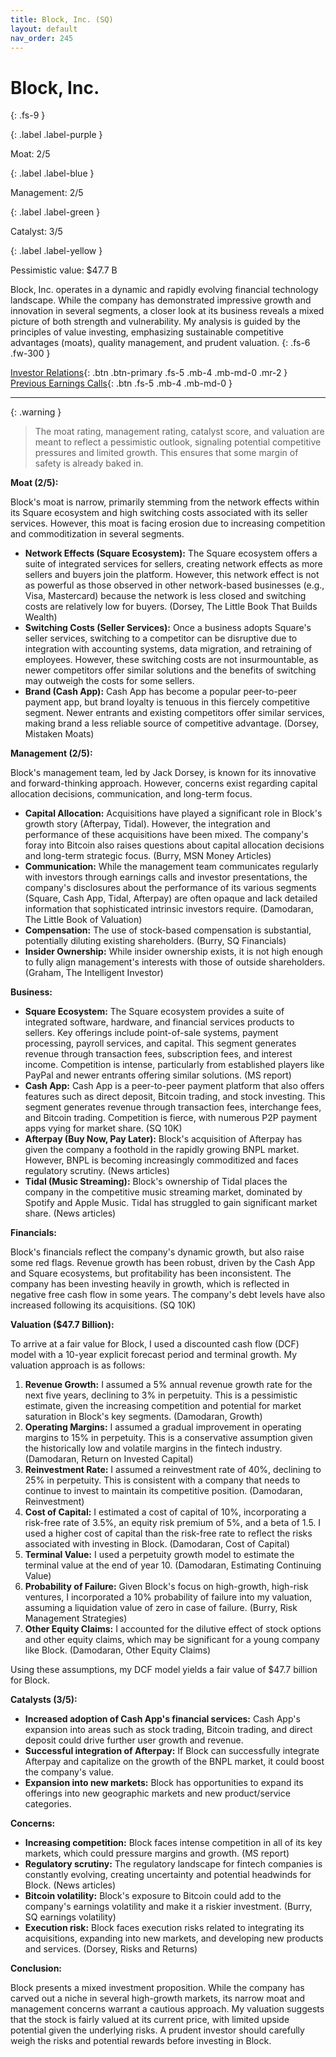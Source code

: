 ```yaml
---
title: Block, Inc. (SQ)
layout: default
nav_order: 245
---
```


# Block, Inc.
{: .fs-9 }

{: .label .label-purple }

Moat: 2/5

{: .label .label-blue }

Management: 2/5

{: .label .label-green }

Catalyst: 3/5

{: .label .label-yellow }

Pessimistic value: $47.7 B

Block, Inc. operates in a dynamic and rapidly evolving financial technology landscape. While the company has demonstrated impressive growth and innovation in several segments, a closer look at its business reveals a mixed picture of both strength and vulnerability. My analysis is guided by the principles of value investing, emphasizing sustainable competitive advantages (moats), quality management, and prudent valuation.
{: .fs-6 .fw-300 }

[Investor Relations](https://www.google.com/search?q=SQ+investor+relations){: .btn .btn-primary .fs-5 .mb-4 .mb-md-0 .mr-2 }
[Previous Earnings Calls](https://discountingcashflows.com/company/SQ/transcripts/){: .btn .fs-5 .mb-4 .mb-md-0 }

---

{: .warning } 
>The moat rating, management rating, catalyst score, and valuation are meant to reflect a pessimistic outlook, signaling potential competitive pressures and limited growth. This ensures that some margin of safety is already baked in.


**Moat (2/5):**

Block's moat is narrow, primarily stemming from the network effects within its Square ecosystem and high switching costs associated with its seller services. However, this moat is facing erosion due to increasing competition and commoditization in several segments.

* **Network Effects (Square Ecosystem):** The Square ecosystem offers a suite of integrated services for sellers, creating network effects as more sellers and buyers join the platform. However, this network effect is not as powerful as those observed in other network-based businesses (e.g., Visa, Mastercard) because the network is less closed and switching costs are relatively low for buyers. (Dorsey, The Little Book That Builds Wealth)
* **Switching Costs (Seller Services):** Once a business adopts Square's seller services, switching to a competitor can be disruptive due to integration with accounting systems, data migration, and retraining of employees. However, these switching costs are not insurmountable, as newer competitors offer similar solutions and the benefits of switching may outweigh the costs for some sellers.
* **Brand (Cash App):** Cash App has become a popular peer-to-peer payment app, but brand loyalty is tenuous in this fiercely competitive segment. Newer entrants and existing competitors offer similar services, making brand a less reliable source of competitive advantage. (Dorsey, Mistaken Moats)


**Management (2/5):**

Block's management team, led by Jack Dorsey, is known for its innovative and forward-thinking approach. However, concerns exist regarding capital allocation decisions, communication, and long-term focus.

* **Capital Allocation:**  Acquisitions have played a significant role in Block's growth story (Afterpay, Tidal). However, the integration and performance of these acquisitions have been mixed. The company's foray into Bitcoin also raises questions about capital allocation decisions and long-term strategic focus. (Burry, MSN Money Articles)
* **Communication:** While the management team communicates regularly with investors through earnings calls and investor presentations, the company's disclosures about the performance of its various segments (Square, Cash App, Tidal, Afterpay) are often opaque and lack detailed information that sophisticated intrinsic investors require. (Damodaran, The Little Book of Valuation)
* **Compensation:** The use of stock-based compensation is substantial, potentially diluting existing shareholders. (Burry, SQ Financials)
* **Insider Ownership:**  While insider ownership exists, it is not high enough to fully align management's interests with those of outside shareholders. (Graham, The Intelligent Investor)

**Business:**

* **Square Ecosystem:**  The Square ecosystem provides a suite of integrated software, hardware, and financial services products to sellers. Key offerings include point-of-sale systems, payment processing, payroll services, and capital. This segment generates revenue through transaction fees, subscription fees, and interest income.  Competition is intense, particularly from established players like PayPal and newer entrants offering similar solutions. (MS report)
* **Cash App:** Cash App is a peer-to-peer payment platform that also offers features such as direct deposit, Bitcoin trading, and stock investing. This segment generates revenue through transaction fees, interchange fees, and Bitcoin trading. Competition is fierce, with numerous P2P payment apps vying for market share.  (SQ 10K)
* **Afterpay (Buy Now, Pay Later):** Block's acquisition of Afterpay has given the company a foothold in the rapidly growing BNPL market. However, BNPL is becoming increasingly commoditized and faces regulatory scrutiny. (News articles)
* **Tidal (Music Streaming):** Block's ownership of Tidal places the company in the competitive music streaming market, dominated by Spotify and Apple Music.  Tidal has struggled to gain significant market share. (News articles)

**Financials:**

Block's financials reflect the company's dynamic growth, but also raise some red flags.  Revenue growth has been robust, driven by the Cash App and Square ecosystems, but profitability has been inconsistent. The company has been investing heavily in growth, which is reflected in negative free cash flow in some years. The company's debt levels have also increased following its acquisitions.  (SQ 10K)

**Valuation ($47.7 Billion):**

To arrive at a fair value for Block, I used a discounted cash flow (DCF) model with a 10-year explicit forecast period and terminal growth. My valuation approach is as follows:

1. **Revenue Growth:** I assumed a 5% annual revenue growth rate for the next five years, declining to 3% in perpetuity. This is a pessimistic estimate, given the increasing competition and potential for market saturation in Block's key segments. (Damodaran, Growth)
2. **Operating Margins:** I assumed a gradual improvement in operating margins to 15% in perpetuity. This is a conservative assumption given the historically low and volatile margins in the fintech industry. (Damodaran, Return on Invested Capital)
3. **Reinvestment Rate:** I assumed a reinvestment rate of 40%, declining to 25% in perpetuity. This is consistent with a company that needs to continue to invest to maintain its competitive position.  (Damodaran, Reinvestment)
4. **Cost of Capital:** I estimated a cost of capital of 10%, incorporating a risk-free rate of 3.5%, an equity risk premium of 5%, and a beta of 1.5.  I used a higher cost of capital than the risk-free rate to reflect the risks associated with investing in Block. (Damodaran, Cost of Capital)
5. **Terminal Value:** I used a perpetuity growth model to estimate the terminal value at the end of year 10. (Damodaran, Estimating Continuing Value)
6. **Probability of Failure:** Given Block's focus on high-growth, high-risk ventures, I incorporated a 10% probability of failure into my valuation, assuming a liquidation value of zero in case of failure. (Burry, Risk Management Strategies)
7. **Other Equity Claims:**  I accounted for the dilutive effect of stock options and other equity claims, which may be significant for a young company like Block. (Damodaran, Other Equity Claims)

Using these assumptions, my DCF model yields a fair value of $47.7 billion for Block.

**Catalysts (3/5):**

* **Increased adoption of Cash App's financial services:** Cash App's expansion into areas such as stock trading, Bitcoin trading, and direct deposit could drive further user growth and revenue.
* **Successful integration of Afterpay:**  If Block can successfully integrate Afterpay and capitalize on the growth of the BNPL market, it could boost the company's value.
* **Expansion into new markets:**  Block has opportunities to expand its offerings into new geographic markets and new product/service categories.

**Concerns:**

* **Increasing competition:** Block faces intense competition in all of its key markets, which could pressure margins and growth. (MS report)
* **Regulatory scrutiny:**  The regulatory landscape for fintech companies is constantly evolving, creating uncertainty and potential headwinds for Block. (News articles)
* **Bitcoin volatility:**  Block's exposure to Bitcoin could add to the company's earnings volatility and make it a riskier investment. (Burry, SQ earnings volatility)
* **Execution risk:**  Block faces execution risks related to integrating its acquisitions, expanding into new markets, and developing new products and services. (Dorsey, Risks and Returns)

**Conclusion:**

Block presents a mixed investment proposition. While the company has carved out a niche in several high-growth markets, its narrow moat and management concerns warrant a cautious approach.  My valuation suggests that the stock is fairly valued at its current price, with limited upside potential given the underlying risks.  A prudent investor should carefully weigh the risks and potential rewards before investing in Block.

